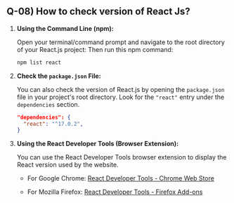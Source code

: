 ## Q-08) How to check version of React Js?

1. **Using the Command Line (npm):**

   Open your terminal/command prompt and navigate to the root directory of your React.js project: Then run this npm command:

   ```bash
   npm list react
   ```

2. **Check the `package.json` File:**

   You can also check the version of React.js by opening the `package.json` file in your project's root directory. Look for the `"react"` entry under the `dependencies` section.

   ```json
   "dependencies": {
     "react": "^17.0.2",
   }
   ```

3. **Using the React Developer Tools (Browser Extension):**

   You can use the React Developer Tools browser extension to display the React version used by the website.

   - For Google Chrome: [React Developer Tools - Chrome Web Store](https://chrome.google.com/webstore/detail/react-developer-tools/fmkadmapgofadopljbjfkapdkoienihi)

   - For Mozilla Firefox: [React Developer Tools - Firefox Add-ons](https://addons.mozilla.org/en-US/firefox/addon/react-devtools/)
